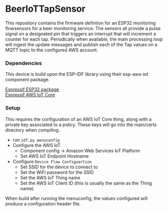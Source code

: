 # BeerIoTTapSensor

This repository contains the firmware defintion for an ESP32 monitoring flowsensors for a beer monitoring service.  The sensors all provide a pulse signal on a designated pin that triggers an interrupt that will increment a counter for each tap.  Periodically when available, the main processing loop will ingest the update messages and publish each of the Tap values on a MQTT topic to the configured AWS account.

### Dependencies
This device is build upon the ESP-IDF library using their esp-aws-iot component package.

[Espressif ESP32 package](https://docs.espressif.com/projects/esp-idf/en/latest/esp32/)  
[Espressif AWS IoT Core](https://github.com/espressif/esp-aws-iot)


### Setup
This requires the configuration of an AWS IoT Core thing, along with a private key associated to a policy.  These keys will go into the main/certs directory when compiling.

* run `idf.py menuconfig`
* Configure the AWS IoT 
    * Component config -> Amazon Web Services IoT Platform
    * Set AWS IoT Endpoint Hostname
* Configure `Device Flow Configuartion`
    * Set SSID for the device to connect to
    * Set the WiFi password for the SSID
    * Set the AWS IoT Thing name
    * Set the AWS IoT Client ID (this is usually the same as the Thing name)

When build after running the menuconfig, the values configured will produce a configuration header file.

